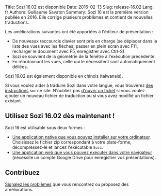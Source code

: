 Title: Sozi 16.02 est disponible
Date: 2016-02-13
Slug: release-16.02
Lang: fr
Authors: Guillaume Savaton
Summary:
    Sozi 16 est la première version publiée en 2016.
    Elle corrige plusieurs problèmes et contient de nouvelles traductions.

Les améliorations suivantes ont été apportées à l'éditeur de présentation&nbsp;:

* De nouveaux raccourcis clavier sont pris en charge (se déplacer dans la liste des vues avec les flèches,
  passer en plein écran avec F11, recharger le document avec F5, enregistrer avec Ctrl-S).
* Sozi se souvient de la géométrie de la fenêtre à l'exécution précédente.
* En réordonnant les vues, celle qui le nécessitent sont automatiquement déliées.

Sozi 16.02 est également disponible en chinois (taiwanais).

Si vous voulez aider à traduire Sozi dans votre langue, vous trouverez [des instructions](|filename|/pages/fr/translate-editor.md) sur ce site.
N'oubliez pas [d'ouvrir un ticket](https://github.com/senshu/Sozi/issues) si vous voulez ajouter
un nouveau fichier de traduction ou si vous avez modifié un fichier existant.


Utilisez Sozi 16.02 dès maintenant&nbsp;!
-----------------------------------------

Sozi 16 est utilisable sous deux formes&nbsp;:

* [Une application native que vous pouvez installer sur votre ordinateur](https://github.com/senshu/Sozi/releases/tag/16.02-fix344).
  Choisissez le fichier zip correspondant à votre plate-forme, décompressez-le et lancez l'exécutable `Sozi`.
* [Une application web que vous pouvez exécuter dans votre navigateur](/demo)
  (nécessite un compte Google Drive pour enregistrer vos présentations).

Contribuez
----------

[Signalez les problèmes](https://github.com/senshu/Sozi/issues) que vous rencontrez
ou proposez des améliorations.

